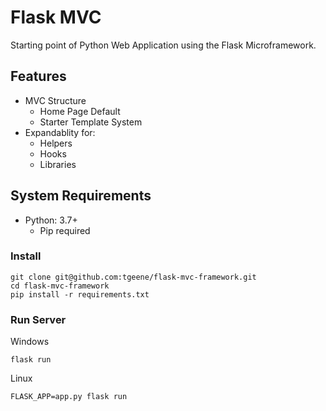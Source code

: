 # Flask MVC

Starting point of Python Web Application using the Flask Microframework.

## Features

* MVC Structure
  * Home Page Default
  * Starter Template System
* Expandablity for:
  * Helpers
  * Hooks
  * Libraries

## System Requirements

* Python: 3.7+
  * Pip required

### Install

	git clone git@github.com:tgeene/flask-mvc-framework.git
	cd flask-mvc-framework
	pip install -r requirements.txt
	
### Run Server

Windows

    flask run

Linux

	FLASK_APP=app.py flask run